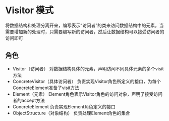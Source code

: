 # Visitor 模式
将数据结构和处理分离开来，编写表示“访问者”的类来访问数据结构中的元素，当需要增加新的处理时，只需要编写新的访问者，然后让数据结构可以接受访问者的访问即可
## 角色
- Visitor（访问者）
    对数据结构具体的元素，声明访问不同具体元素的多个visit方法
- ConcreteVisitor（具体访问者）
    负责实现Visitor角色所定义的接口，为每个ConcreteElement准备了visit方法
- Element（元素）
    Element角色表示Visitor角色的访问对象，声明了接受访问者的accept方法
- ConcreteElement
    负责实现Element角色定义的接口
- ObjectStructure（对象结构）
    负责处理Element角色的集合
    